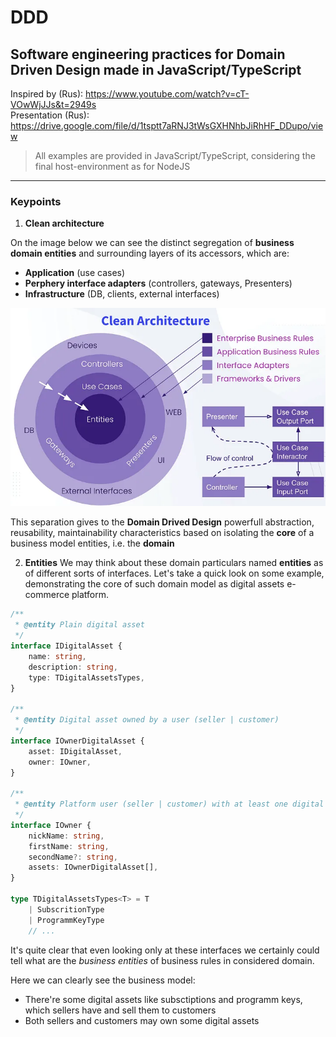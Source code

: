 # DDD
## Software engineering practices for Domain Driven Design made in JavaScript/TypeScript

Inspired by (Rus): https://www.youtube.com/watch?v=cT-VOwWjJJs&t=2949s  
Presentation (Rus): https://drive.google.com/file/d/1tsptt7aRNJ3tWsGXHNhbJiRhHF_DDupo/view

> All examples are provided in JavaScript/TypeScript, considering the final host-environment as for NodeJS

---

### Keypoints
1. **Clean architecture**

On the image below we can see the distinct segregation of **business domain entities** and surrounding layers of its accessors, which are:
- **Application** (use cases)
- **Perphery interface adapters** (controllers, gateways, Presenters)
- **Infrastructure** (DB, clients, external interfaces)

![Clean architecture image](Clean-architecture.png)

This separation gives to the **Domain Drived Design** powerfull abstraction, reusability, maintainability characteristics based on isolating the **core** of a business model entities, i.e. the **domain**

2. **Entities**
We may think about these domain particulars named **entities** as of different sorts of interfaces.
Let's take a quick look on some example, demonstrating the core of such domain model as digital assets e-commerce platform.

```Typescript
/**
 * @entity Plain digital asset
 */
interface IDigitalAsset {
    name: string,
    description: string,
    type: TDigitalAssetsTypes,
}

/**
 * @entity Digital asset owned by a user (seller | customer)
 */
interface IOwnerDigitalAsset {
    asset: IDigitalAsset,
    owner: IOwner,
}

/**
 * @entity Platform user (seller | customer) with at least one digital asset
 */
interface IOwner {
    nickName: string,
    firstName: string,
    secondName?: string,
    assets: IOwnerDigitalAsset[],
}

type TDigitalAssetsTypes<T> = T
    | SubscritionType
    | ProgrammKeyType
    // ...
```

It's quite clear that even looking only at these interfaces we certainly could tell what are the *business entities* of business rules in considered domain. 

Here we can clearly see the business model:
- There're some digital assets like subsctiptions and programm keys, which sellers have and sell them to customers
- Both sellers and customers may own some digital assets
